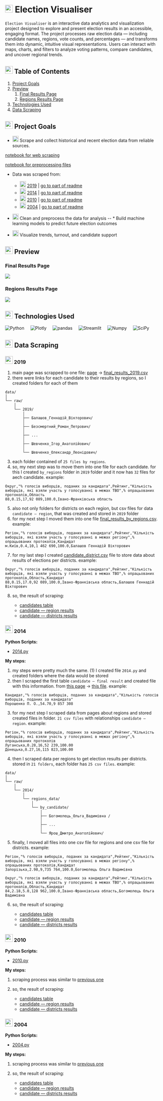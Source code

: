 # <img src='https://media.giphy.com/media/v1.Y2lkPTc5MGI3NjExb21qNXUzMjg0dWh1ejNoNm1rczF6eXJjOXpkMWpheDd0eTJvZm93ZSZlcD12MV9zdGlja2Vyc19zZWFyY2gmY3Q9cw/55m7McmQ9tcD26kQ3I/giphy.gif' height=25></img> Election Visualiser
 `Election Visualiser` is an interactive data analytics and visualization project designed to explore and present election results in an accessible, engaging format. The project processes raw election data — including candidate names, regions, vote counts, and percentages — and transforms them into dynamic, intuitive visual representations. Users can interact with maps, charts, and filters to analyze voting patterns, compare candidates, and uncover regional trends.

## <img src='https://media.giphy.com/media/v1.Y2lkPTc5MGI3NjExdjZmeHJsZng1dWVwdDgxczJ1cDZvZHJiMHQwbXlpdnc2cjc3NmxjaCZlcD12MV9zdGlja2Vyc19zZWFyY2gmY3Q9cw/rlSjpO1r1IXeb5qFbw/giphy.gif' height=25> Table of Contents
1. [Project Goals](#project-goals)
2. [Preview](#preview)
    1. [Final Results Page](#final-results-page)
    2. [Regions Results Page](#regions-results-page)
3. [Technologies Used](#technologies-used)
4. [Data Scraping](#data-scraping)

## <img src='https://media.giphy.com/media/v1.Y2lkPWVjZjA1ZTQ3dWF2ODFheW8xMXAybzd2ZDA3cnJsZnlwancxaWxxeHAzMTcwcGRuMSZlcD12MV9zdGlja2Vyc19yZWxhdGVkJmN0PXM/eGmNtCi4tkA9B18l3L/giphy.gif' height=25></img> Project Goals
* <img src='https://media1.giphy.com/media/v1.Y2lkPTc5MGI3NjExd3BjajF3MHIwZnIxcjV3Yjl1eWo4cDdhY3FpdGN0dHJrZGp0aTFxciZlcD12MV9pbnRlcm5hbF9naWZfYnlfaWQmY3Q9cw/MelhioWPAo6k4Q6BTp/giphy.gif' height=20> Scrape and collect historical and recent election data from reliable sources.

[notebook for web scraping](notebooks/web_scrapping.ipynb)

[notebook for preprocessing files](notebooks/preprocessing.ipynb)

* Data was scraped from: 
    * <img src='https://media1.giphy.com/media/v1.Y2lkPTc5MGI3NjExd3BjajF3MHIwZnIxcjV3Yjl1eWo4cDdhY3FpdGN0dHJrZGp0aTFxciZlcD12MV9pbnRlcm5hbF9naWZfYnlfaWQmY3Q9cw/MelhioWPAo6k4Q6BTp/giphy.gif' height=20> [2019](https://www.cvk.gov.ua/pls/vp2019/wp300pt001f01=719.html) | [go to part of readme](#2019)
    * <img src='https://media1.giphy.com/media/v1.Y2lkPTc5MGI3NjExd3BjajF3MHIwZnIxcjV3Yjl1eWo4cDdhY3FpdGN0dHJrZGp0aTFxciZlcD12MV9pbnRlcm5hbF9naWZfYnlfaWQmY3Q9cw/MelhioWPAo6k4Q6BTp/giphy.gif' height=20> [2014](https://www.cvk.gov.ua/pls/vp2014/wp001.html) | [go to part of readme](#2014) 
    * <img src='https://media1.giphy.com/media/v1.Y2lkPTc5MGI3NjExd3BjajF3MHIwZnIxcjV3Yjl1eWo4cDdhY3FpdGN0dHJrZGp0aTFxciZlcD12MV9pbnRlcm5hbF9naWZfYnlfaWQmY3Q9cw/MelhioWPAo6k4Q6BTp/giphy.gif' height=20> [2010](https://www.cvk.gov.ua/pls/vp2010/WP0011.html) | [go to part of readme](#2010) 
    * <img src='https://media1.giphy.com/media/v1.Y2lkPTc5MGI3NjExd3BjajF3MHIwZnIxcjV3Yjl1eWo4cDdhY3FpdGN0dHJrZGp0aTFxciZlcD12MV9pbnRlcm5hbF9naWZfYnlfaWQmY3Q9cw/MelhioWPAo6k4Q6BTp/giphy.gif' height=20> [2004](https://www.cvk.gov.ua/pls/vp2004/wp0011.html)  | [go to part of readme](#2004) 


* <img src='https://media1.giphy.com/media/v1.Y2lkPTc5MGI3NjExd3BjajF3MHIwZnIxcjV3Yjl1eWo4cDdhY3FpdGN0dHJrZGp0aTFxciZlcD12MV9pbnRlcm5hbF9naWZfYnlfaWQmY3Q9cw/MelhioWPAo6k4Q6BTp/giphy.gif' height=20> Clean and preprocess the data for analysis
-- * Build machine learning models to predict future election outcomes
* <img src='https://media1.giphy.com/media/v1.Y2lkPTc5MGI3NjExd3BjajF3MHIwZnIxcjV3Yjl1eWo4cDdhY3FpdGN0dHJrZGp0aTFxciZlcD12MV9pbnRlcm5hbF9naWZfYnlfaWQmY3Q9cw/MelhioWPAo6k4Q6BTp/giphy.gif' height=20> Visualize trends, turnout, and candidate support

## <img height=25 src='https://media.giphy.com/media/v1.Y2lkPTc5MGI3NjExY3NnamFraTl2dnlnaXB3OHJjeDd6Z29xN2VyNGZpNXh4NnJ3MHI2ZCZlcD12MV9zdGlja2Vyc19zZWFyY2gmY3Q9cw/DDGQgJLkOlSKe08e74/giphy.gif'> Preview
### Final Results Page
<img src='data/gifs/final_results_page.gif'>

### Regions Results Page
<img src='data/gifs/regions_page.gif'>

## <img src='https://media.giphy.com/media/v1.Y2lkPTc5MGI3NjExYnEzcTh2YndpbHV3bTg2NmxjZjR0cmszdXZ4dXFzYzJmcW9mbGNjNSZlcD12MV9zdGlja2Vyc19zZWFyY2gmY3Q9cw/h1QmJxwoCr19BtTkGt/giphy.gif' height=25> Technologies Used

<div style='display: flex; gap: 20px'>
<img src='https://img.shields.io/badge/Python-FFD43B?style=for-the-badge&logo=python&logoColor=blue' alt='Python' />
<img src='https://img.shields.io/badge/Plotly-239120?style=for-the-badge&logo=plotly&logoColor=white' alt='Plotly' />
<img src='https://img.shields.io/badge/Pandas-2C2D72?style=for-the-badge&logo=pandas&logoColor=white' alt='pandas' />
<img src='https://img.shields.io/badge/Streamlit-FF4B4B?style=for-the-badge&logo=Streamlit&logoColor=white' alt='Streamlit' />
<img src='https://img.shields.io/badge/Numpy-777BB4?style=for-the-badge&logo=numpy&logoColor=white' alt='Numpy' />
<img src='https://img.shields.io/badge/SciPy-654FF0?style=for-the-badge&logo=SciPy&logoColor=white' alt='SciPy' />
</div>

<!--<img src='' alt='' />
<img src='' alt='' />
<img src='' alt='' />-->

## <img src='https://media.giphy.com/media/v1.Y2lkPTc5MGI3NjExNXdxdnpjd2Fnbmp3aGVkNngzcW8zc3liZnlzdXBpczM2bWxqYXZzeiZlcD12MV9zdGlja2Vyc19zZWFyY2gmY3Q9cw/lNdz4GzldDzGMGXr2Y/giphy.gif' height=25></img> Data Scraping
### <img src='https://media1.giphy.com/media/v1.Y2lkPTc5MGI3NjExd3BjajF3MHIwZnIxcjV3Yjl1eWo4cDdhY3FpdGN0dHJrZGp0aTFxciZlcD12MV9pbnRlcm5hbF9naWZfYnlfaWQmY3Q9cw/MelhioWPAo6k4Q6BTp/giphy.gif' height=25> 2019
1. main page was scrapped to one file: [page](https://www.cvk.gov.ua/pls/vp2019/wp300pt001f01=719.html) → [final_results_2019.csv](data/raw/final_results_2019.csv)
2. there were links for each candidate to their results by regions, so I created folders for each of them
```text
data/
│
└── raw/
    │
    └── 2019/
        │
        ├── Балашов_Геннадій_Вікторович/
        │
        ├── Безсмертний_Роман_Петрович/
        │
        ├── ...
        │
        ├── Шевченко_Ігор_Анатолійович/
        │
        └── Шевченко_Олександр_Леонідович/
```
3. each folder contained of `25 files by regions`.
4. so, my next step was to move them into one file for each candidate. for this I created `by_regions` folder in `2019` folder and it now has `32` files for aech candidate. example:
```text
Округ,"% голосів виборців, поданих за кандидата",Рейтинг,"Кількість виборців, які взяли участь у голосуванні в межах ТВО",% опрацьованих протоколів,Область
88,0.15,17,92 089,100.0,Івано-Франківська область
```
5. also not only folders for districts on each region, but csv files for data `candidate — region`, that was created and stored in `2019` folder
6. for my next step I moved them into one file [final_results_by_regions.csv](data/raw/2019/final_results_by_regions.csv). example:
```text
Регіон,"% голосів виборців, поданих за кандидата",Рейтинг,"Кількість виборців, які взяли участь у голосуванні в межах регіону",% опрацьованих протоколів,Кандидат
м.Київ,0.4,10,1 462 690,100.0,Балашов Геннадій Вікторович
```
7. for my last step I created [candidate_district.csv](data/raw/2019/final/candidate_district.csv) file to store data about results of elections per districts. example:
```text
Округ,"% голосів виборців, поданих за кандидата",Рейтинг,"Кількість виборців, які взяли участь у голосуванні в межах ТВО",% опрацьованих протоколів,Область,Кандидат
88,0.15,17.0,92 089,100.0,Івано-Франківська область,Балашов Геннадій Вікторович
```
8. so, the result of scraping:
    
    * [candidates table](data/raw/2019/final/final_results_2019.csv)
    * [candidate — region results](data/raw/2019/final/final_results_by_regions.csv)
    * [candidate — districts results](data/raw/2019/final/candidate_district.csv)

<!--

<img src='https://media1.giphy.com/media/v1.Y2lkPTc5MGI3NjExd3BjajF3MHIwZnIxcjV3Yjl1eWo4cDdhY3FpdGN0dHJrZGp0aTFxciZlcD12MV9pbnRlcm5hbF9naWZfYnlfaWQmY3Q9cw/MelhioWPAo6k4Q6BTp/giphy.gif' height=25>

-->
### <img src='https://media1.giphy.com/media/v1.Y2lkPTc5MGI3NjExd3BjajF3MHIwZnIxcjV3Yjl1eWo4cDdhY3FpdGN0dHJrZGp0aTFxciZlcD12MV9pbnRlcm5hbF9naWZfYnlfaWQmY3Q9cw/MelhioWPAo6k4Q6BTp/giphy.gif' height=25> 2014
**Python Scripts:**
* [2014.py](src/scrapping/2014.py)

**My steps:**
1. my steps were pretty much the same. (1) I created file `2014.py` and created folders where the data would be stored
2. then I scraped the first table `candidate — final result` and created file with this information. from [this page](https://www.cvk.gov.ua/pls/vp2014/wp300pt001f01=702.html) → [this file](data/raw/2014/final/final_results_2014.csv). example: 
```text
Кандидат,"% голосів виборців, поданих за кандидата","Кількість голосів виборців, поданих за кандидата"
Порошенко П. О.,54.70,9 857 308
```
3. for my next step I scraped data from pages about regions and stored created files in folder. `21 csv files` with relationships `candidate — region`. example:
```text
Регіон,"% голосів виборців, поданих за кандидата",Рейтинг,"Кількість виборців, які взяли участь у голосуванні в межах регіону",% опрацьованих протоколів
Луганська,0.28,16,52 239,100.00
Донецька,0.27,16,115 823,100.00
``` 
4. then I scraped data per regions to get election results per districts. stored in `21 folders`, each folder has `25 csv files`. example:
```text
data/
│
└── raw/
    │
    └── 2014/
        │
        └── regions_data/
            │
            └── by_candidate/
                │
                ├── Богомолець_Ольга_Вадимівна /
                │
                ├── ...
                │
                └── Ярош_Дмитро_Анатолійович/
```
5. finally, I moved all files into one csv file for regions and one csv file for districts. example:
```text
Регіон,"% голосів виборців, поданих за кандидата",Рейтинг,"Кількість виборців, які взяли участь у голосуванні в межах регіону",% опрацьованих протоколів,Кандидат
Запорізька,2.98,9,735 764,100.0,Богомолець Ольга Вадимівна
```

```text
Округ,"% голосів виборців, поданих за кандидата",Рейтинг,"Кількість виборців, які взяли участь у голосуванні в межах ТВО",% опрацьованих протоколів,Область,Кандидат
84,2.18,5.0,128 962,100.0,Івано-Франківська область,Богомолець Ольга Вадимівна
```
6. so, the result of scraping:
    
    * [candidates table](data/raw/2014/final/final_results_2014.csv)
    * [candidate — region results](data/raw/2014/final/final_results_by_regions.csv)
    * [candidate — districts results](data/raw/2014/final/candidate_district.csv)

### <img src='https://media1.giphy.com/media/v1.Y2lkPTc5MGI3NjExd3BjajF3MHIwZnIxcjV3Yjl1eWo4cDdhY3FpdGN0dHJrZGp0aTFxciZlcD12MV9pbnRlcm5hbF9naWZfYnlfaWQmY3Q9cw/MelhioWPAo6k4Q6BTp/giphy.gif' height=25> 2010
**Python Scripts:**
* [2010.py](src/scrapping/2010.py)

**My steps:**
1. scraping process was similar to [previous one](#2014)
2. so, the result of scraping:
    
    * [candidates table](data/raw/2010/final/final_results_2010.csv)
    * [candidate — region results](data/raw/2010/final/final_results_by_regions.csv)
    * [candidate — districts results](data/raw/2010/final/candidate_district.csv)

### <img src='https://media1.giphy.com/media/v1.Y2lkPTc5MGI3NjExd3BjajF3MHIwZnIxcjV3Yjl1eWo4cDdhY3FpdGN0dHJrZGp0aTFxciZlcD12MV9pbnRlcm5hbF9naWZfYnlfaWQmY3Q9cw/MelhioWPAo6k4Q6BTp/giphy.gif' height=25> 2004
**Python Scripts:**
* [2004.py](src/scrapping/2004.py)

**My steps:**
1. scraping process was similar to [previous one](#2014)
2. so, the result of scraping:
    
    * [candidates table](data/raw/2004/final/final_results_2004.csv)
    * [candidate — region results](data/raw/2004/final/final_results_by_regions.csv)
    * [candidate — districts results](data/raw/2004/final/candidate_district.csv)